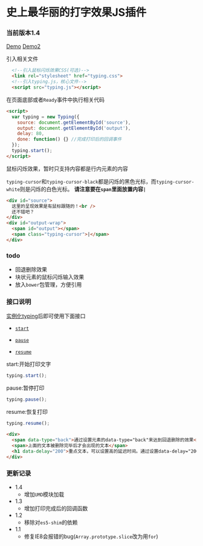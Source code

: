 # 史上最华丽的打字效果JS插件

### 当前版本**1.4**

[Demo](http://coffeedeveloper.github.io/typing.js/demo.html)
[Demo2](http://coffeedeveloper.github.io/typing.js/demo2.html)

引入相关文件

```html
  <!--引入鼠标闪烁效果CSS(可选)-->
  <link rel="stylesheet" href="typing.css">
  <!--引入typing.js，核心文件-->
  <script src="typing.js"></script>
```

在页面底部或者`Ready`事件中执行相关代码

<a name="instance" />

```html
<script>
  var typing = new Typing({
    source: document.getElementById('source'),
    output: document.getElementById('output'),
    delay: 80,
    done: function() {} //完成打印后的回调事件
  });
  typing.start();
</script>
```

鼠标闪烁效果，暂时只支持内容都是行内元素的内容

`typing-cursor`和`typing-cursor-black`都是闪烁的黑色光标，而`typing-cursor-white`则是闪烁的白色光标。
**请注意要在`span`里面放置内容`|`**

```html
<div id="source">
  这里的呈现效果是有鼠标跟随的！<br />
  还不错吧？
</div>
<div id="output-wrap">
  <span id="output"></span>
  <span class="typing-cursor">|</span>
</div>
```

### todo

- 回退删除效果
- 块状元素的鼠标闪烁输入效果
- 放入`bower`包管理，方便引用

### 接口说明

[实例化typing](#instance)后即可使用下面接口

- [`start`](#start)

- [`pause`](#pause)

- [`resume`]('#resume')

<a name="start" />
start:开始打印文字

```js
typing.start();
```

<a name="pause" />
pause:暂停打印

```js
typing.pause();
```


<a name="resume" />
resume:恢复打印

```js
typing.resume();
```


```html
<div>
  <span data-type="back">通过设置元素的data-type="back"来达到回退删除的效果</span>
  <span>上面的文本被删除完毕后才会出现的文本</span>
  <h1 data-delay="200">重点文本，可以设置高的延迟时间。通过设置data-delay="200"来设置打印效果的毫秒数</h1>
</div>
```
### 更新记录

- 1.4
  - 增加`UMD`模块加载
- 1.3
  - 增加打印完成后的回调函数
- 1.2
  - 移除对`es5-shim`的依赖
- 1.1
  - 修复IE8会报错的bug(`Array.prototype.slice`改为用`for`)
